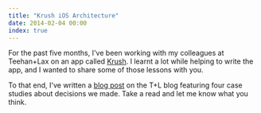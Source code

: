 ```yaml
---
title: "Krush iOS Architecture"
date: 2014-02-04 00:00
index: true
---
```


For the past five months, I've been working with my colleagues at Teehan+Lax on an app called [Krush](http://krush.com). I learnt a lot while helping to write the app, and I wanted to share some of those lessons with you.

To that end, I've written a [blog post](http://www.teehanlax.com/blog/krush-ios-architecture) on the T+L blog featuring four case studies about decisions we made. Take a read and let me know what you think.

<!-- more -->
